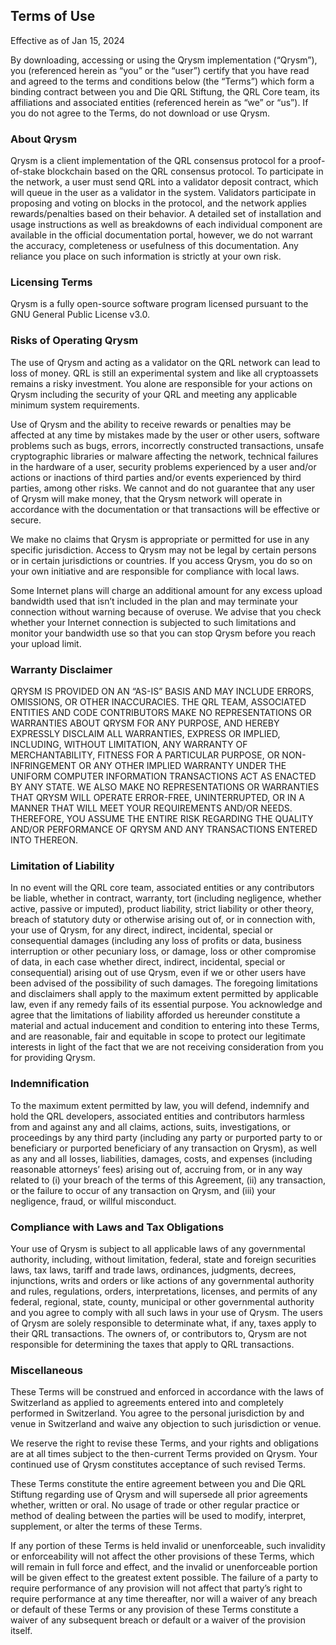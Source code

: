 ## Terms of Use

Effective as of Jan 15, 2024

By downloading, accessing or using the Qrysm implementation (“Qrysm”), you (referenced herein as “you” or the “user”) certify that you have read and agreed to the terms and conditions below (the “Terms”) which form a binding contract between you and Die QRL Stiftung, the QRL Core team, its affiliations and associated entities (referenced herein as “we” or “us”). If you do not agree to the Terms, do not download or use Qrysm.

### About Qrysm
Qrysm is a client implementation of the QRL consensus protocol for a proof-of-stake blockchain based on the QRL consensus protocol. To participate in the network, a user must send QRL into a validator deposit contract, which will queue in the user as a validator in the system. Validators participate in proposing and voting on blocks in the protocol, and the network applies rewards/penalties based on their behavior. A detailed set of installation and usage instructions as well as breakdowns of each individual component are available in the official documentation portal, however, we do not warrant the accuracy, completeness or usefulness of this documentation. Any reliance you place on such information is strictly at your own risk.

### Licensing Terms
Qrysm is a fully open-source software program licensed pursuant to the GNU General Public License v3.0.

### Risks of Operating Qrysm
The use of Qrysm and acting as a validator on the QRL network can lead to loss of money. QRL is still an experimental system and like all cryptoassets remains a risky investment. You alone are responsible for your actions on Qrysm including the security of your QRL and meeting any applicable minimum system requirements.

Use of Qrysm and the ability to receive rewards or penalties may be affected at any time by mistakes made by the user or other users, software problems such as bugs, errors, incorrectly constructed transactions, unsafe cryptographic libraries or malware affecting the network, technical failures in the hardware of a user, security problems experienced by a user and/or actions or inactions of third parties and/or events experienced by third parties, among other risks. We cannot and do not guarantee that any user of Qrysm will make money, that the Qrysm network will operate in accordance with the documentation or that transactions will be effective or secure.

We make no claims that Qrysm is appropriate or permitted for use in any specific jurisdiction. Access to Qrysm may not be legal by certain persons or in certain jurisdictions or countries. If you access Qrysm, you do so on your own initiative and are responsible for compliance with local laws.

Some Internet plans will charge an additional amount for any excess upload bandwidth used that isn’t included in the plan and may terminate your connection without warning because of overuse. We advise that you check whether your Internet connection is subjected to such limitations and monitor your bandwidth use so that you can stop Qrysm before you reach your upload limit.

### Warranty Disclaimer
QRYSM IS PROVIDED ON AN “AS-IS” BASIS AND MAY INCLUDE ERRORS, OMISSIONS, OR OTHER INACCURACIES. THE QRL TEAM, ASSOCIATED ENTITIES AND CODE CONTRIBUTORS MAKE NO REPRESENTATIONS OR WARRANTIES ABOUT QRYSM FOR ANY PURPOSE, AND HEREBY EXPRESSLY DISCLAIM ALL WARRANTIES, EXPRESS OR IMPLIED, INCLUDING, WITHOUT LIMITATION, ANY WARRANTY OF MERCHANTABILITY, FITNESS FOR A PARTICULAR PURPOSE, OR NON-INFRINGEMENT OR ANY OTHER IMPLIED WARRANTY UNDER THE UNIFORM COMPUTER INFORMATION TRANSACTIONS ACT AS ENACTED BY ANY STATE. WE ALSO MAKE NO REPRESENTATIONS OR WARRANTIES THAT QRYSM WILL OPERATE ERROR-FREE, UNINTERRUPTED, OR IN A MANNER THAT WILL MEET YOUR REQUIREMENTS AND/OR NEEDS. THEREFORE, YOU ASSUME THE ENTIRE RISK REGARDING THE QUALITY AND/OR PERFORMANCE OF QRYSM AND ANY TRANSACTIONS ENTERED INTO THEREON.

### Limitation of Liability
In no event will the QRL core team, associated entities or any contributors be liable, whether in contract, warranty, tort (including negligence, whether active, passive or imputed), product liability, strict liability or other theory, breach of statutory duty or otherwise arising out of, or in connection with, your use of Qrysm, for any direct, indirect, incidental, special or consequential damages (including any loss of profits or data, business interruption or other pecuniary loss, or damage, loss or other compromise of data, in each case whether direct, indirect, incidental, special or consequential) arising out of use Qrysm, even if we or other users have been advised of the possibility of such damages. The foregoing limitations and disclaimers shall apply to the maximum extent permitted by applicable law, even if any remedy fails of its essential purpose. You acknowledge and agree that the limitations of liability afforded us hereunder constitute a material and actual inducement and condition to entering into these Terms, and are reasonable, fair and equitable in scope to protect our legitimate interests in light of the fact that we are not receiving consideration from you for providing Qrysm.

### Indemnification
To the maximum extent permitted by law, you will defend, indemnify and hold the QRL developers, associated entities and contributors harmless from and against any and all claims, actions, suits, investigations, or proceedings by any third party (including any party or purported party to or beneficiary or purported beneficiary of any transaction on Qrysm), as well as any and all losses, liabilities,
damages, costs, and expenses (including reasonable attorneys’ fees) arising out of, accruing from, or in any way related to (i) your breach of the terms of this Agreement, (ii) any transaction, or the failure to occur of any transaction on Qrysm, and (iii) your negligence, fraud, or willful misconduct.

### Compliance with Laws and Tax Obligations
Your use of Qrysm is subject to all applicable laws of any governmental authority, including, without limitation, federal, state and foreign securities laws, tax laws, tariff and trade laws, ordinances, judgments, decrees, injunctions, writs and orders or like actions of any governmental authority and rules, regulations, orders, interpretations, licenses, and permits of any federal,
regional, state, county, municipal or other governmental authority and you agree to comply with all such laws in your use of Qrysm. The users of Qrysm are solely responsible to determinate what, if any, taxes apply to their QRL transactions. The owners of, or contributors to, Qrysm are not responsible for determining the taxes that apply to QRL transactions.

### Miscellaneous
These Terms will be construed and enforced in accordance with the laws of Switzerland as applied to agreements entered into and completely performed in Switzerland. You agree to the personal jurisdiction by and venue in Switzerland and waive any objection to such jurisdiction or venue.

We reserve the right to revise these Terms, and your rights and obligations are at all times subject to the then-current Terms provided on Qrysm. Your continued use of Qrysm constitutes acceptance of such revised Terms.

These Terms constitute the entire agreement between you and Die QRL Stiftung regarding use of Qrysm and will supersede all prior agreements whether, written or oral. No usage of trade or other regular practice or method of dealing between the parties will be used to modify, interpret, supplement, or alter the terms of these Terms.

If any portion of these Terms is held invalid or unenforceable, such invalidity or enforceability will not affect the other provisions of these Terms, which will remain in full force and effect, and the invalid or unenforceable portion will be given effect to the greatest extent possible. The failure of a party to require performance of any provision will not affect that party’s right to require performance at any time thereafter, nor will a waiver of any breach or default of these Terms or any provision of these Terms constitute a waiver of any subsequent breach or default or a waiver of the provision itself.